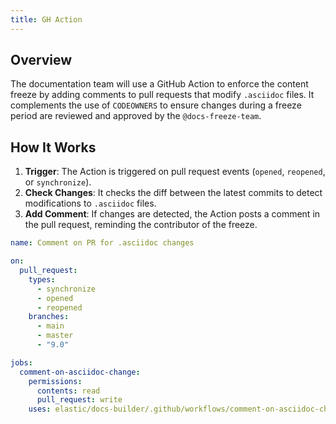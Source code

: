 ```yaml
---
title: GH Action
---
```


## Overview

The documentation team will use a GitHub Action to enforce the content freeze by adding comments to pull requests that modify `.asciidoc` files. It complements the use of `CODEOWNERS` to ensure changes during a freeze period are reviewed and approved by the `@docs-freeze-team`.

## How It Works
1. **Trigger**: The Action is triggered on pull request events (`opened`, `reopened`, or `synchronize`).
2. **Check Changes**: It checks the diff between the latest commits to detect modifications to `.asciidoc` files.
3. **Add Comment**: If changes are detected, the Action posts a comment in the pull request, reminding the contributor of the freeze.

```yaml
name: Comment on PR for .asciidoc changes

on:
  pull_request:
    types:
      - synchronize
      - opened
      - reopened
    branches:
      - main
      - master
      - "9.0"

jobs:
  comment-on-asciidoc-change:
    permissions:
      contents: read
      pull_request: write
    uses: elastic/docs-builder/.github/workflows/comment-on-asciidoc-changes.yml@main
```
